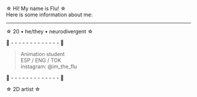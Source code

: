 ☆ Hi! My name is Flu! ☆  
Here is some information about me:
___________________________________

☆ 20 • he/they • neurodivergent ☆  

🐳 - - - - - - - - - - - - - 🐳  
>  Animation student  
>  ESP / ENG / TOK  
>  instagram: @im_the_flu

🐳 - - - - - - - - - - - - - 🐳

☆ 2D artist ☆
<!---
ImTheFlu/ImTheFlu is a ✨ special ✨ repository because its `README.md` (this file) appears on your GitHub profile.
You can click the Preview link to take a look at your changes.
--->
